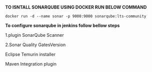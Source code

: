 **TO ISNTALL SONARQUBE USING DOCKER RUN BELOW COMMAND**  
```
docker run -d --name sonar -p 9000:9000 sonarqube:lts-community
```
**To configure sonarqube in jenkins follow bellow steps**

1.plugin SonarQube Scanner

2.Sonar Quality GatesVersion

Eclipse Temurin installer

Maven Integration plugin
